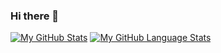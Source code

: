 ### Hi there 👋

<!--
**jowendtd/jowendtd** is a ✨ _special_ ✨ repository because its `README.md` (this file) appears on your GitHub profile.

Here are some ideas to get you started:

- 🔭 I’m currently working on ...
- 🌱 I’m currently learning ...
- 👯 I’m looking to collaborate on ...
- 🤔 I’m looking for help with ...
- 💬 Ask me about ...
- 📫 How to reach me: ...
- 😄 Pronouns: ...
- ⚡ Fun fact: ...
-->


[![My GitHub Stats](https://github-readme-stats.vercel.app/api/?username=jowendtd&count_private=true&theme=tokyonight&showicons=true)]()
[![My GitHub Language Stats](https://github-readme-stats.vercel.app/api/top-langs/?username=jowendtd&langs_count=5&theme=tokyonight)]()
